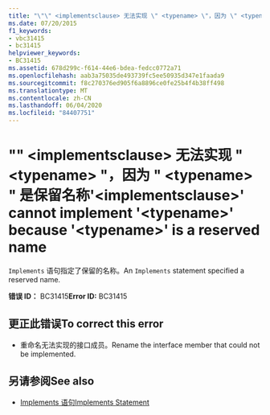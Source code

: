 ```yaml
---
title: "\"\" <implementsclause> 无法实现 \" <typename> \"，因为 \" <typename> \" 是保留名称"
ms.date: 07/20/2015
f1_keywords:
- vbc31415
- bc31415
helpviewer_keywords:
- BC31415
ms.assetid: 678d299c-f614-44e6-bdea-fedcc0772a71
ms.openlocfilehash: aab3a75035de493739fc5ee50935d347e1faada9
ms.sourcegitcommit: f8c270376ed905f6a8896ce0fe25b4f4b38ff498
ms.translationtype: MT
ms.contentlocale: zh-CN
ms.lasthandoff: 06/04/2020
ms.locfileid: "84407751"
---
```

# <a name="implementsclause-cannot-implement-typename-because-typename-is-a-reserved-name"></a><span data-ttu-id="b9257-102">"" \<implementsclause> 无法实现 " \<typename> "，因为 " \<typename> " 是保留名称</span><span class="sxs-lookup"><span data-stu-id="b9257-102">'\<implementsclause>' cannot implement '\<typename>' because '\<typename>' is a reserved name</span></span>
<span data-ttu-id="b9257-103">`Implements` 语句指定了保留的名称。</span><span class="sxs-lookup"><span data-stu-id="b9257-103">An `Implements` statement specified a reserved name.</span></span>  
  
 <span data-ttu-id="b9257-104">**错误 ID：** BC31415</span><span class="sxs-lookup"><span data-stu-id="b9257-104">**Error ID:** BC31415</span></span>  
  
## <a name="to-correct-this-error"></a><span data-ttu-id="b9257-105">更正此错误</span><span class="sxs-lookup"><span data-stu-id="b9257-105">To correct this error</span></span>  
  
- <span data-ttu-id="b9257-106">重命名无法实现的接口成员。</span><span class="sxs-lookup"><span data-stu-id="b9257-106">Rename the interface member that could not be implemented.</span></span>  
  
## <a name="see-also"></a><span data-ttu-id="b9257-107">另请参阅</span><span class="sxs-lookup"><span data-stu-id="b9257-107">See also</span></span>

- [<span data-ttu-id="b9257-108">Implements 语句</span><span class="sxs-lookup"><span data-stu-id="b9257-108">Implements Statement</span></span>](../language-reference/statements/implements-statement.md)
